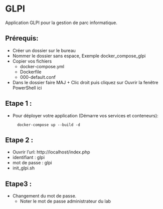 # GLPI
Application GLPI pour la gestion de parc informatique.


## Prérequis:
- Créer un dossier sur le bureau
- Nommer le dossier sans espace, Exemple docker_compose_glpi
- Copier vos fichiers
   - docker-compose.yml
   - Dockerfile
   - 000-default.conf
- Dans le dossier faire MAJ + Clic droit puis cliquez sur Ouvrir la fenêtre PowerShell ici

## Etape 1 :
- Pour déployer votre application (Démarre vos services et conteneurs):

        docker-compose up --build -d

## Etape 2 :
* Ouvrir l’url:   http://localhost/index.php
* identifiant : glpi
* mot de passe : glpi
* init_glpi.sh

## Etape3 :
* Changement du mot de passe.
   * Noter le mot de passe administrateur du lab    
